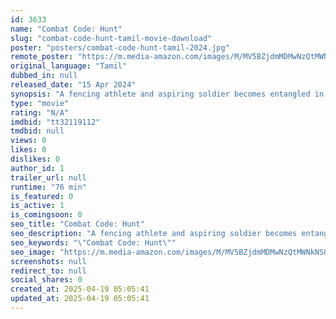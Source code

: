 ```yaml
---
id: 3633
name: "Combat Code: Hunt"
slug: "combat-code-hunt-tamil-movie-download"
poster: "posters/combat-code-hunt-tamil-2024.jpg"
remote_poster: "https://m.media-amazon.com/images/M/MV5BZjdmMDMwNzQtMWNkNS00NTk2LTkzMDAtMmFjZjZhNjg3MmY3XkEyXkFqcGc@._V1_SX300.jpg"
original_language: "Tamil"
dubbed_in: null
released_date: "15 Apr 2024"
synopsis: "A fencing athlete and aspiring soldier becomes entangled in a crisis involving his brother, manipulated by a sinister organization. This group triggers the \"Code : Hunt\" to eliminate a team accountable for the enigmatic murders."
type: "movie"
rating: "N/A"
imdbid: "tt32119112"
tmdbid: null
views: 0
likes: 0
dislikes: 0
author_id: 1
trailer_url: null
runtime: "76 min"
is_featured: 0
is_active: 1
is_comingsoon: 0
seo_title: "Combat Code: Hunt"
seo_description: "A fencing athlete and aspiring soldier becomes entangled in a crisis involving his brother, manipulated by a sinister organization. This group triggers the \"Code : Hunt\" to eliminate a team accountable for the enigmatic murders."
seo_keywords: "\"Combat Code: Hunt\""
seo_image: "https://m.media-amazon.com/images/M/MV5BZjdmMDMwNzQtMWNkNS00NTk2LTkzMDAtMmFjZjZhNjg3MmY3XkEyXkFqcGc@._V1_SX300.jpg"
screenshots: null
redirect_to: null
social_shares: 0
created_at: 2025-04-19 05:05:41
updated_at: 2025-04-19 05:05:41
---
```


